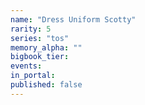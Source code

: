 ```yaml
---
name: "Dress Uniform Scotty"
rarity: 5
series: "tos"
memory_alpha: ""
bigbook_tier:
events:
in_portal:
published: false
---
```

